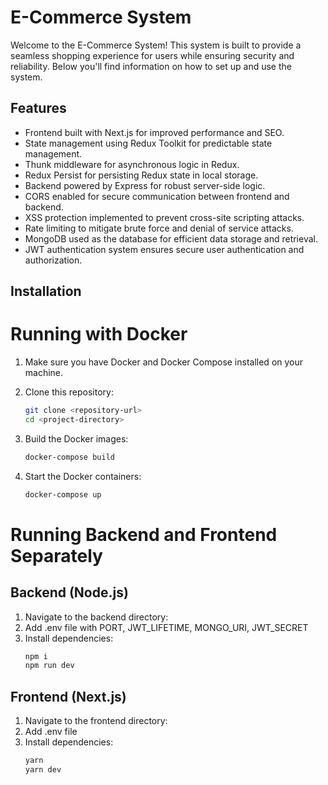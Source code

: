 # E-Commerce System

Welcome to the E-Commerce System! This system is built to provide a seamless shopping experience for users while ensuring security and reliability. Below you'll find information on how to set up and use the system.

## Features

- Frontend built with Next.js for improved performance and SEO.
- State management using Redux Toolkit for predictable state management.
- Thunk middleware for asynchronous logic in Redux.
- Redux Persist for persisting Redux state in local storage.
- Backend powered by Express for robust server-side logic.
- CORS enabled for secure communication between frontend and backend.
- XSS protection implemented to prevent cross-site scripting attacks.
- Rate limiting to mitigate brute force and denial of service attacks.
- MongoDB used as the database for efficient data storage and retrieval.
- JWT authentication system ensures secure user authentication and authorization.

## Installation

# Running with Docker

1. Make sure you have Docker and Docker Compose installed on your machine.

2. Clone this repository:
   ```bash
   git clone <repository-url>
   cd <project-directory>
   ```
3. Build the Docker images:
   ```bash
   docker-compose build
   ```
4. Start the Docker containers:
   ```bash
   docker-compose up
   ```

# Running Backend and Frontend Separately

## Backend (Node.js)

1. Navigate to the backend directory:
2. Add .env file with PORT, JWT_LIFETIME, MONGO_URI, JWT_SECRET
3. Install dependencies:
   ```bash
   npm i
   npm run dev
   ```

## Frontend (Next.js)

1. Navigate to the frontend directory:
2. Add .env file
3. Install dependencies:
   ```bash
   yarn
   yarn dev
   ```
